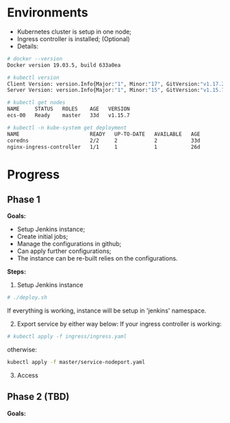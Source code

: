 # Environments
- Kubernetes cluster is setup in one node;
- Ingress controller is installed; (Optional)
- Details:
```bash
# docker --version
Docker version 19.03.5, build 633a0ea

# kubectl version
Client Version: version.Info{Major:"1", Minor:"17", GitVersion:"v1.17.2", GitCommit:"59603c6e503c87169aea6106f57b9f242f64df89", GitTreeState:"clean", BuildDate:"2020-01-18T23:30:10Z", GoVersion:"go1.13.5", Compiler:"gc", Platform:"linux/amd64"}
Server Version: version.Info{Major:"1", Minor:"15", GitVersion:"v1.15.7", GitCommit:"6c143d35bb11d74970e7bc0b6c45b6bfdffc0bd4", GitTreeState:"clean", BuildDate:"2019-12-11T12:34:17Z", GoVersion:"go1.12.12", Compiler:"gc", Platform:"linux/amd64"}

# kubectl get nodes
NAME     STATUS   ROLES    AGE   VERSION
ecs-00   Ready    master   33d   v1.15.7

# kubectl -n kube-system get deployment
NAME                       READY   UP-TO-DATE   AVAILABLE   AGE
coredns                    2/2     2            2           33d
nginx-ingress-controller   1/1     1            1           26d

```

# Progress
## Phase 1
**Goals:**
- Setup Jenkins instance;
- Create initial jobs;
- Manage the configurations in github;
- Can apply further configurations; 
- The instance can be re-built relies on the configurations.

**Steps:**
1. Setup Jenkins instance
```bash
# ./deploy.sh
```
If everything is working, instance will be setup in 'jenkins' namespace.

2. Export service by either way below:
If your ingress controller is working:
```bash
# kubectl apply -f ingress/ingress.yaml
```
otherwise:
```bash
kubectl apply -f master/service-nodeport.yaml
```

3. Access

## Phase 2 (TBD)
**Goals:**







